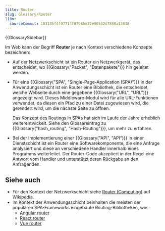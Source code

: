 ```yaml
---
title: Router
slug: Glossary/Router
l10n:
  sourceCommit: 183135f4f07714f07965e32e90532d7888a13848
---
```


{{GlossarySidebar}}

Im Web kann der Begriff **Router** je nach Kontext verschiedene Konzepte bezeichnen:

- Auf der Netzwerkschicht ist ein Router ein Netzwerkgerät, das entscheidet, wo {{Glossary("Packet", "Datenpakete")}} hin geleitet werden.
- Für eine {{Glossary("SPA", "Single-Page-Application (SPA)")}} in der Anwendungsschicht ist ein Router eine Bibliothek, die entscheidet, welche Webseite durch eine gegebene {{Glossary("URL", "URL")}} angezeigt wird. Dieses Middleware-Modul wird für alle URL-Funktionen verwendet, da diesen ein Pfad zu einer Datei zugewiesen wird, die gerendert wird, um die nächste Seite zu öffnen.

  Das Konzept des Routings in SPAs hat sich im Laufe der Jahre erheblich weiterentwickelt. Siehe den Glossareintrag zu {{Glossary("hash_routing", "Hash-Routing")}}, um mehr zu erfahren.

- Bei der Implementierung einer {{Glossary("API", "API")}} in einer Dienstschicht ist ein Router eine Softwarekomponente, die eine Anfrage analysiert und diese an verschiedene Handler innerhalb eines Programms weiterleitet. Der Router-Code akzeptiert in der Regel eine Antwort vom Handler und unterstützt deren Rückgabe an den Anfragenden.

## Siehe auch

- Für den Kontext der Netzwerkschicht siehe [Router (Computing)](<https://de.wikipedia.org/wiki/Router_(Computing)>) auf Wikipedia.
- Im Kontext der Anwendungsschicht beinhalten die meisten der populären SPA-Frameworks eingebaute Routing-Bibliotheken, wie:
  - [Angular router](https://angular.dev/guide/routing/common-router-tasks)
  - [React router](https://reactrouter.com/)
  - [Vue router](https://router.vuejs.org/)
